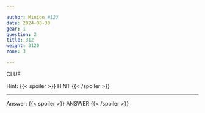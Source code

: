 ```yaml
---

author: Minion #123
date: 2024-08-30
gear: 1
question: 2
title: 312
weight: 3120
zone: 3

---
```


CLUE

Hint: {{< spoiler >}} HINT {{< /spoiler >}}

---

Answer: {{< spoiler >}} ANSWER {{< /spoiler >}}

